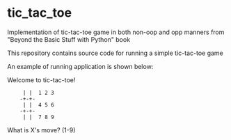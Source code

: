 # tic_tac_toe
Implementation of tic-tac-toe game in both non-oop and opp manners from "Beyond the Basic Stuff with Python" book

This repository contains source code for running a simple tic-tac-toe game

An example of running application is shown below:


Welcome to tic-tac-toe!

         | |  1 2 3
        -+-+-
         | |  4 5 6
        -+-+-
         | |  7 8 9
What is X's move? (1-9)

